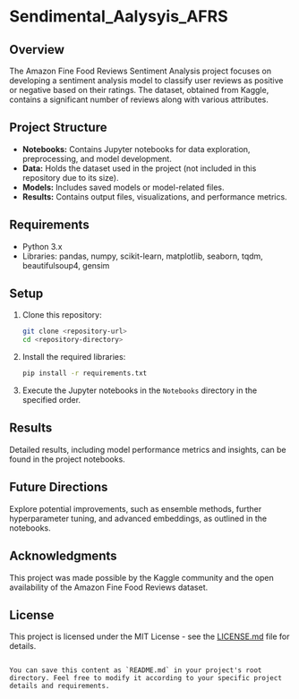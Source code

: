 # Sendimental_Aalysyis_AFRS

## Overview

The Amazon Fine Food Reviews Sentiment Analysis project focuses on developing a sentiment analysis model to classify user reviews as positive or negative based on their ratings. The dataset, obtained from Kaggle, contains a significant number of reviews along with various attributes.

## Project Structure

- **Notebooks:** Contains Jupyter notebooks for data exploration, preprocessing, and model development.
- **Data:** Holds the dataset used in the project (not included in this repository due to its size).
- **Models:** Includes saved models or model-related files.
- **Results:** Contains output files, visualizations, and performance metrics.

## Requirements

- Python 3.x
- Libraries: pandas, numpy, scikit-learn, matplotlib, seaborn, tqdm, beautifulsoup4, gensim

## Setup

1. Clone this repository:

   ```bash
   git clone <repository-url>
   cd <repository-directory>
   ```

2. Install the required libraries:

   ```bash
   pip install -r requirements.txt
   ```

3. Execute the Jupyter notebooks in the `Notebooks` directory in the specified order.

## Results

Detailed results, including model performance metrics and insights, can be found in the project notebooks.

## Future Directions

Explore potential improvements, such as ensemble methods, further hyperparameter tuning, and advanced embeddings, as outlined in the notebooks.

## Acknowledgments

This project was made possible by the Kaggle community and the open availability of the Amazon Fine Food Reviews dataset.

## License

This project is licensed under the MIT License - see the [LICENSE.md](LICENSE.md) file for details.
```

You can save this content as `README.md` in your project's root directory. Feel free to modify it according to your specific project details and requirements.
